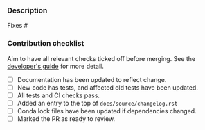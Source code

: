 ### Description
<!-- Thank you for contributing! Please add a short description of your change. -->



<!-- Link to an issue, e.g. "Fixes #123" -->
Fixes #

### Contribution checklist

Aim to have all relevant checks ticked off before merging. See the [developer's guide](https://metoffice.github.io/CSET/contributing/) for more detail.

- [ ] Documentation has been updated to reflect change.
- [ ] New code has tests, and affected old tests have been updated.
- [ ] All tests and CI checks pass.
- [ ] Added an entry to the top of `docs/source/changelog.rst`
- [ ] Conda lock files have been updated if dependencies changed.
- [ ] Marked the PR as ready to review.
